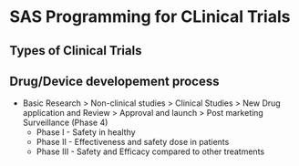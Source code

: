 # SAS Programming for CLinical Trials

## Types of Clinical Trials

## Drug/Device developement process

- Basic Research > Non-clinical studies > Clinical Studies > New Drug application and Review > Approval and launch > Post marketing Surveillance (Phase 4)
    - Phase I - Safety in healthy
    - Phase II - Effectiveness and safety dose in patients
    - Phase III - Safety and Efficacy compared to other treatments